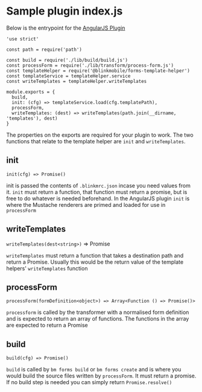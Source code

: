 # Sample plugin index.js

Below is the entrypoint for the [AngularJS Plugin](packages/bm-plugin-forms-angularjs)


```
'use strict'

const path = require('path')

const build = require('./lib/build/build.js')
const processForm = require('./lib/transform/process-form.js')
const templateHelper = require('@blinkmobile/forms-template-helper')
const templateService = templateHelper.service
const writeTemplates = templateHelper.writeTemplates

module.exports = {
  build,
  init: (cfg) => templateService.load(cfg.templatePath),
  processForm,
  writeTemplates: (dest) => writeTemplates(path.join(__dirname, 'templates'), dest)
}
```

The properties on the exports are required for your plugin to work. The two functions that relate to the template helper are `init` and `writeTemplates`.

## init

`init(cfg) => Promise()`

init is passed the contents of `.blinkmrc.json` incase you need values from it. `init` must return a function, that function must return a promise, but is free to do whatever is needed beforehand. In the AngularJS plugin `init` is where the Mustache renderers are primed and loaded for use in `processForm`

## writeTemplates

`writeTemplates(dest<string>)` => Promise

`writeTemplates` must return a function that takes a destination path and return a Promise. Usually this would be the return value of the template helpers' `writeTemplates` function


## processForm

`processForm(formDefinition<object>) => Array<Function () => Promise()>`

`processform` is called by the transformer with a normalised form definition and is expected to return an array of functions. The functions in the array are expected to return a Promise

## build

`build(cfg) => Promise()`

`build` is called by `bm forms build` or `bm forms create` and is where you would build the source files written by `processForm`. It must return a promise. If no build step is needed you can simply return `Promise.resolve()`
